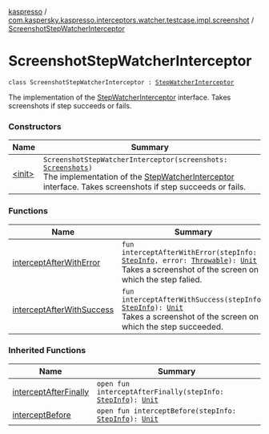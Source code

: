 [kaspresso](../../index.md) / [com.kaspersky.kaspresso.interceptors.watcher.testcase.impl.screenshot](../index.md) / [ScreenshotStepWatcherInterceptor](./index.md)

# ScreenshotStepWatcherInterceptor

`class ScreenshotStepWatcherInterceptor : `[`StepWatcherInterceptor`](../../com.kaspersky.kaspresso.interceptors.watcher.testcase/-step-watcher-interceptor/index.md)

The implementation of the [StepWatcherInterceptor](../../com.kaspersky.kaspresso.interceptors.watcher.testcase/-step-watcher-interceptor/index.md) interface.
Takes screenshots if step succeeds or fails.

### Constructors

| Name | Summary |
|---|---|
| [&lt;init&gt;](-init-.md) | `ScreenshotStepWatcherInterceptor(screenshots: `[`Screenshots`](../../com.kaspersky.kaspresso.device.screenshots/-screenshots/index.md)`)`<br>The implementation of the [StepWatcherInterceptor](../../com.kaspersky.kaspresso.interceptors.watcher.testcase/-step-watcher-interceptor/index.md) interface. Takes screenshots if step succeeds or fails. |

### Functions

| Name | Summary |
|---|---|
| [interceptAfterWithError](intercept-after-with-error.md) | `fun interceptAfterWithError(stepInfo: `[`StepInfo`](../../com.kaspersky.kaspresso.testcases.models.info/-step-info/index.md)`, error: `[`Throwable`](https://kotlinlang.org/api/latest/jvm/stdlib/kotlin/-throwable/index.html)`): `[`Unit`](https://kotlinlang.org/api/latest/jvm/stdlib/kotlin/-unit/index.html)<br>Takes a screenshot of the screen on which the step falied. |
| [interceptAfterWithSuccess](intercept-after-with-success.md) | `fun interceptAfterWithSuccess(stepInfo: `[`StepInfo`](../../com.kaspersky.kaspresso.testcases.models.info/-step-info/index.md)`): `[`Unit`](https://kotlinlang.org/api/latest/jvm/stdlib/kotlin/-unit/index.html)<br>Takes a screenshot of the screen on which the step succeeded. |

### Inherited Functions

| Name | Summary |
|---|---|
| [interceptAfterFinally](../../com.kaspersky.kaspresso.interceptors.watcher.testcase/-step-watcher-interceptor/intercept-after-finally.md) | `open fun interceptAfterFinally(stepInfo: `[`StepInfo`](../../com.kaspersky.kaspresso.testcases.models.info/-step-info/index.md)`): `[`Unit`](https://kotlinlang.org/api/latest/jvm/stdlib/kotlin/-unit/index.html) |
| [interceptBefore](../../com.kaspersky.kaspresso.interceptors.watcher.testcase/-step-watcher-interceptor/intercept-before.md) | `open fun interceptBefore(stepInfo: `[`StepInfo`](../../com.kaspersky.kaspresso.testcases.models.info/-step-info/index.md)`): `[`Unit`](https://kotlinlang.org/api/latest/jvm/stdlib/kotlin/-unit/index.html) |
